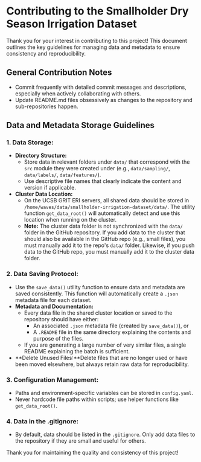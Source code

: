 # Contributing to the Smallholder Dry Season Irrigation Dataset

Thank you for your interest in contributing to this project! This document outlines the key guidelines for managing data and metadata to ensure consistency and reproducibility.

## General Contribution Notes
- Commit frequently with detailed commit messages and descriptions, especially when actively collaborating with others. 
- Update README.md files obsessively as changes to the repository and sub-repositories happen. 

## Data and Metadata Storage Guidelines

### **1. Data Storage:**
- **Directory Structure:**
  - Store data in relevant folders under `data/` that correspond with the `src` module they were created under (e.g., `data/sampling/`, `data/labels/`, `data/features/`).
  - Use descriptive file names that clearly indicate the content and version if applicable.
- **Cluster Data Location:**
  - On the UCSB GRIT ERI servers, all shared data should be stored in `/home/waves/data/smallholder-irrigation-dataset/data/`. The utility function `get_data_root()` will automatically detect and use this location when running on the cluster.
  - **Note:** The cluster data folder is not synchronized with the `data/` folder in the GitHub repository. If you add data to the cluster that should also be available in the GitHub repo (e.g., small files), you must manually add it to the repo's `data/` folder. Likewise, if you push data to the GitHub repo, you must manually add it to the cluster data folder.

### **2. Data Saving Protocol:**
- Use the `save_data()` utility function to ensure data and metadata are saved consistently. This function will automatically create a `.json` metadata file for each dataset.
- **Metadata and Documentation:**
  - Every data file in the shared cluster location or saved to the repository should have either:
    - An associated `.json` metadata file (created by `save_data()`), or
    - A `.README` file in the same directory explaining the contents and purpose of the files.
  - If you are generating a large number of very similar files, a single README explaining the batch is sufficient.
- **Delete Unused Files:**Delete files that are no longer used or have been moved elsewhere, but always retain raw data for reproducibility.

### **3. Configuration Management:**
- Paths and environment-specific variables can be stored in `config.yaml`.
- Never hardcode file paths within scripts; use helper functions like `get_data_root()`.

### **4. Data in the .gitignore:**
- By default, data should be listed in the `.gitignore`. Only add data files to the repository if they are small and useful for others.

Thank you for maintaining the quality and consistency of this project!
